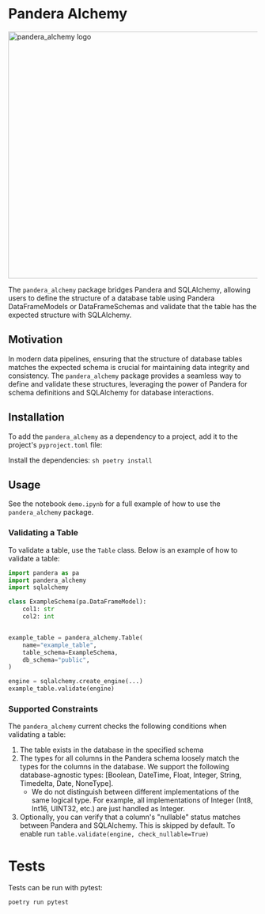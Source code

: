 # Pandera Alchemy

<img src="./images/pandera_alchemy.png" alt="pandera_alchemy logo" width="700" height="500">

The `pandera_alchemy` package bridges Pandera and SQLAlchemy, allowing users to define the structure of a database table using Pandera DataFrameModels or DataFrameSchemas and validate that the table has the expected structure with SQLAlchemy.

## Motivation

In modern data pipelines, ensuring that the structure of database tables matches the expected schema is crucial for maintaining data integrity and consistency. The `pandera_alchemy` package provides a seamless way to define and validate these structures, leveraging the power of Pandera for schema definitions and SQLAlchemy for database interactions.

## Installation

To add the `pandera_alchemy` as a dependency to a project, add it to the project's `pyproject.toml` file:


Install the dependencies:
    ```sh
    poetry install
    ```

## Usage

See the notebook `demo.ipynb` for a full example of how to use the `pandera_alchemy` package.

### Validating a Table

To validate a table, use the `Table` class. Below is an example of how to validate a table:


```python
import pandera as pa
import pandera_alchemy
import sqlalchemy

class ExampleSchema(pa.DataFrameModel):
    col1: str
    col2: int


example_table = pandera_alchemy.Table(
    name="example_table",
    table_schema=ExampleSchema,
    db_schema="public",
)

engine = sqlalchemy.create_engine(...)
example_table.validate(engine)
```


### Supported Constraints
The `pandera_alchemy` current checks the following conditions when validating a table:

1. The table exists in the database in the specified schema
2. The types for all columns in the Pandera schema loosely match the types for the columns in the database.  We support the following database-agnostic types: [Boolean, DateTime, Float, Integer, String, Timedelta, Date, NoneType].
   - We do not distinguish between different implementations of the same logical type.  For example, all implementations of Integer (Int8, Int16, UINT32, etc.) are just handled as Integer.
3. Optionally, you can verify that a column's "nullable" status matches between Pandera and SQLAlchemy.  This is skipped by default.  To enable run `table.validate(engine, check_nullable=True)`

# Tests

Tests can be run with pytest:

```sh
poetry run pytest
```